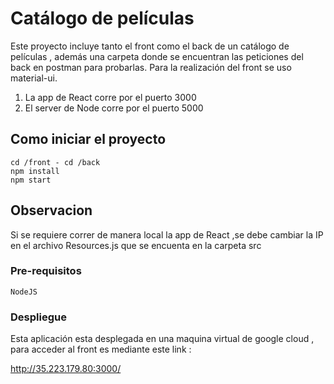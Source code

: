 # Catálogo de películas


Este proyecto incluye tanto el front como el back de un catálogo de películas 
, además una carpeta donde se encuentran las peticiones del back en postman para probarlas.
Para la realización del front se uso material-ui.

1. La app de React corre por el puerto 3000
2. El server de Node corre por el puerto 5000




## Como iniciar el proyecto

```
cd /front - cd /back
npm install
npm start
```

## Observacion

Si se requiere correr de manera local la app de React ,se debe cambiar la IP en el archivo
Resources.js que se encuenta en la carpeta src

### Pre-requisitos 


```
NodeJS 
```

### Despliegue

Esta aplicación esta desplegada en una maquina virtual de google cloud , para acceder al front
es mediante este link : 

http://35.223.179.80:3000/
